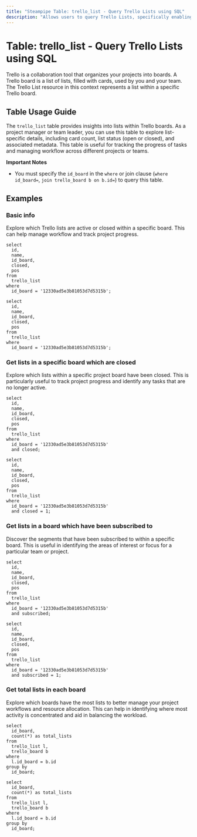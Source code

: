 ```yaml
---
title: "Steampipe Table: trello_list - Query Trello Lists using SQL"
description: "Allows users to query Trello Lists, specifically enabling the extraction of detailed information about lists in a Trello board."
---
```


# Table: trello_list - Query Trello Lists using SQL

Trello is a collaboration tool that organizes your projects into boards. A Trello board is a list of lists, filled with cards, used by you and your team. The Trello List resource in this context represents a list within a specific Trello board.

## Table Usage Guide

The `trello_list` table provides insights into lists within Trello boards. As a project manager or team leader, you can use this table to explore list-specific details, including card count, list status (open or closed), and associated metadata. This table is useful for tracking the progress of tasks and managing workflow across different projects or teams.

**Important Notes**
- You must specify the `id_board` in the `where` or join clause (`where id_board=`, `join trello_board b on b.id=`) to query this table.

## Examples

### Basic info
Explore which Trello lists are active or closed within a specific board. This can help manage workflow and track project progress.

```sql+postgres
select
  id,
  name,
  id_board,
  closed,
  pos
from
  trello_list
where
  id_board = '12330ad5e3b81053d7d5315b';
```

```sql+sqlite
select
  id,
  name,
  id_board,
  closed,
  pos
from
  trello_list
where
  id_board = '12330ad5e3b81053d7d5315b';
```

### Get lists in a specific board which are closed
Explore which lists within a specific project board have been closed. This is particularly useful to track project progress and identify any tasks that are no longer active.

```sql+postgres
select
  id,
  name,
  id_board,
  closed,
  pos
from
  trello_list
where
  id_board = '12330ad5e3b81053d7d5315b'
  and closed;
```

```sql+sqlite
select
  id,
  name,
  id_board,
  closed,
  pos
from
  trello_list
where
  id_board = '12330ad5e3b81053d7d5315b'
  and closed = 1;
```

### Get lists in a board which have been subscribed to
Discover the segments that have been subscribed to within a specific board. This is useful in identifying the areas of interest or focus for a particular team or project.

```sql+postgres
select
  id,
  name,
  id_board,
  closed,
  pos
from
  trello_list
where
  id_board = '12330ad5e3b81053d7d5315b'
  and subscribed;
```

```sql+sqlite
select
  id,
  name,
  id_board,
  closed,
  pos
from
  trello_list
where
  id_board = '12330ad5e3b81053d7d5315b'
  and subscribed = 1;
```

### Get total lists in each board
Explore which boards have the most lists to better manage your project workflows and resource allocation. This can help in identifying where most activity is concentrated and aid in balancing the workload.

```sql+postgres
select
  id_board,
  count(*) as total_lists
from
  trello_list l,
  trello_board b
where
  l.id_board = b.id
group by
  id_board;
```

```sql+sqlite
select
  id_board,
  count(*) as total_lists
from
  trello_list l,
  trello_board b
where
  l.id_board = b.id
group by
  id_board;
```